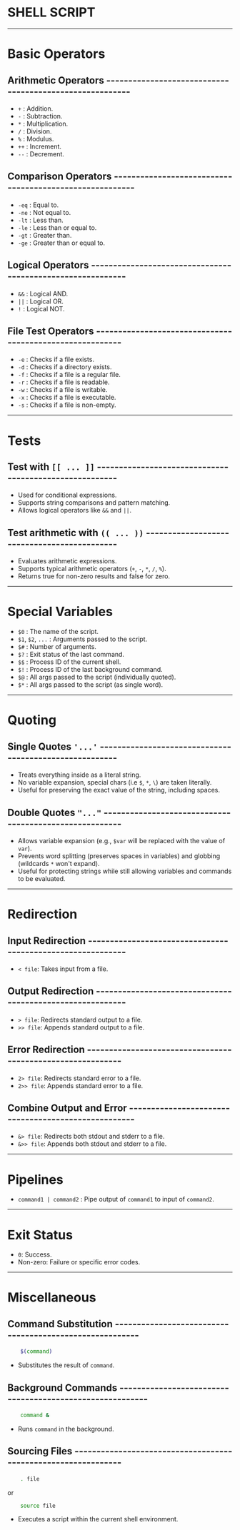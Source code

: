 # SHELL SCRIPT

---

# Basic Operators

## Arithmetic Operators --------------------------------------------------------

- `+`                    : Addition.
- `-`                    : Subtraction.
- `*`                    : Multiplication.
- `/`                    : Division.
- `%`                    : Modulus.
- `++`                   : Increment.
- `--`                   : Decrement.

## Comparison Operators --------------------------------------------------------

- `-eq`                  : Equal to.
- `-ne`                  : Not equal to.
- `-lt`                  : Less than.
- `-le`                  : Less than or equal to.
- `-gt`                  : Greater than.
- `-ge`                  : Greater than or equal to.

## Logical Operators -----------------------------------------------------------

- `&&`                   : Logical AND.
- `||`                   : Logical OR.
- `!`                    : Logical NOT.

## File Test Operators ---------------------------------------------------------

- `-e`                   : Checks if a file exists.
- `-d`                   : Checks if a directory exists.
- `-f`                   : Checks if a file is a regular file.
- `-r`                   : Checks if a file is readable.
- `-w`                   : Checks if a file is writable.
- `-x`                   : Checks if a file is executable.
- `-s`                   : Checks if a file is non-empty.

---

# Tests

## Test with `[[ ... ]]` -------------------------------------------------------

- Used for conditional expressions.
- Supports string comparisons and pattern matching.
- Allows logical operators like `&&` and `||`.

## Test arithmetic with `(( ... ))` --------------------------------------------

- Evaluates arithmetic expressions.
- Supports typical arithmetic operators (`+`, `-`, `*`, `/`, `%`).
- Returns true for non-zero results and false for zero.

---

# Special Variables

- `$0`                   : The name of the script.
- `$1`, `$2`, `...`      : Arguments passed to the script.
- `$#`                   : Number of arguments.
- `$?`                   : Exit status of the last command.
- `$$`                   : Process ID of the current shell.
- `$!`                   : Process ID of the last background command.
- `$@`                   : All args passed to the script (individually quoted).
- `$*`                   : All args passed to the script (as single word).

---

# Quoting

## Single Quotes `'...'` -------------------------------------------------------

- Treats everything inside as a literal string.
- No variable expansion, special chars (i.e `$`, `*`, `\`) are taken literally.
- Useful for preserving the exact value of the string, including spaces.

## Double Quotes `"..."` -------------------------------------------------------

- Allows variable expansion (e.g., `$var` will be replaced with the value
of `var`).
- Prevents word splitting (preserves spaces in variables) and globbing
(wildcards `*` won't expand).
- Useful for protecting strings while still allowing variables and commands
to be evaluated.

---

# Redirection

## Input Redirection -----------------------------------------------------------

- `< file`: Takes input from a file.

## Output Redirection ----------------------------------------------------------

- `> file`: Redirects standard output to a file.
- `>> file`: Appends standard output to a file.

## Error Redirection -----------------------------------------------------------

- `2> file`: Redirects standard error to a file.
- `2>> file`: Appends standard error to a file.

## Combine Output and Error ----------------------------------------------------

- `&> file`: Redirects both stdout and stderr to a file.
- `&>> file`: Appends both stdout and stderr to a file.

---

# Pipelines

- `command1 | command2`  : Pipe output of `command1` to input of `command2`.

---

# Exit Status

- `0`: Success.
- Non-zero: Failure or specific error codes.

---

# Miscellaneous

## Command Substitution --------------------------------------------------------

```bash
    $(command)
```

- Substitutes the result of `command`.

## Background Commands ---------------------------------------------------------

```bash
    command &
```

- Runs `command` in the background.

## Sourcing Files --------------------------------------------------------------

```bash
    . file
```

or

```bash
    source file
```

- Executes a script within the current shell environment.
